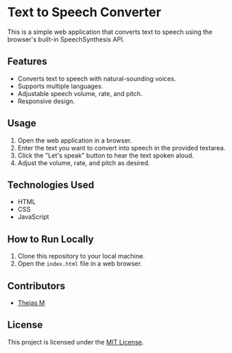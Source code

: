 # Text to Speech Converter

This is a simple web application that converts text to speech using the browser's built-in SpeechSynthesis API.

## Features

- Converts text to speech with natural-sounding voices.
- Supports multiple languages.
- Adjustable speech volume, rate, and pitch.
- Responsive design.

## Usage

1. Open the web application in a browser.
2. Enter the text you want to convert into speech in the provided textarea.
3. Click the "Let's speak" button to hear the text spoken aloud.
4. Adjust the volume, rate, and pitch as desired.

## Technologies Used

- HTML
- CSS
- JavaScript

## How to Run Locally

1. Clone this repository to your local machine.
2. Open the `index.html` file in a web browser.

## Contributors

- [Thejas M](https://github.com/thejasachar)

## License

This project is licensed under the [MIT License](LICENSE).
